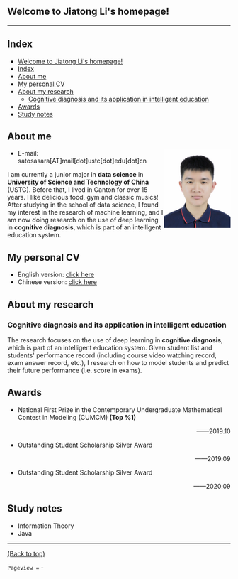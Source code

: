   <script>
    var _hmt = _hmt || [];
    (function() {
      var hm = document.createElement("script");
      hm.src = "https://hm.baidu.com/hm.js?d48cbaa238abf98ce8f7f20e2ab24fe2";
      var s = document.getElementsByTagName("script")[0]; 
      s.parentNode.insertBefore(hm, s);
    })();
    </script>

## Welcome to Jiatong Li's homepage!

---

## Index
- [Welcome to Jiatong Li's homepage!](#welcome-to-jiatong-lis-homepage)
- [Index](#index)
- [About me](#about-me)
- [My personal CV](#my-personal-cv)
- [About my research](#about-my-research)
  - [Cognitive diagnosis and its application in intelligent education](#cognitive-diagnosis-and-its-application-in-intelligent-education)
- [Awards](#awards)
- [Study notes](#study-notes)

## About me 

<img src="./My_personal_CV/profile.jpg" width="150" align="right">

* E-mail: satosasara[AT]mail[dot]ustc[dot]edu[dot]cn
  
I am currently a junior major in **data science** in **University of Science and Technology of China** (USTC). Before that, I lived in Canton for over 15 years. I like delicious food, gym and classic musics! After studying in the school of data science, I found my interest in the research of machine learning, and I am now doing research on the use of deep learning in **cognitive diagnosis**, which is part of an intelligent education system. 

## My personal CV
* English version: [click here](./My_personal_CV/LiJiatong.pdf)
* Chinese version: [click here](./My_personal_CV/LiJiatong_Chinese.pdf)

## About my research
### Cognitive diagnosis and its application in intelligent education
The research focuses on the use of deep learning in **cognitive diagnosis**, which is part of an intelligent education system. Given student list and students' performance record (including course video watching record, exam answer record, etc.), I research on how to model students and predict their future performance (i.e. score in exams).

## Awards
* National First Prize in the Contemporary Undergraduate Mathematical Contest in Modeling (CUMCM) **(Top %1)**
  <p align="right"> ——2019.10</p>
* Outstanding Student Scholarship Silver Award
  <p align="right"> ——2019.09</p>
* Outstanding Student Scholarship Silver Award
  <p align="right"> ——2020.09</p>

## Study notes
* Information Theory
* Java

---

[(Back to top)](#welcome-to-jiatong-lis-homepage)

`Pageview =`<span id="{{ post.url }}" class="leancloud_visitors" data-flag-title="{{ post.title }}"> - </span>

<!-- 同时兼容http与https -->
<script src="//cdn1.lncld.net/static/js/2.5.0/av-min.js"></script>
<script>
    // 第一个参数是appid，第二个参数是appkey，此处的只是示例
    AV.initialize("CHAnqLFqbeV3D9vqpG2fOfAq-gzGzoHsz", "1HknQSotpH61q56WMCqFWHEB");
    // 自己创建的Class的名字
    var name='Counter';
    function createRecord(Counter){
      // 设置 ACL
      var acl = new AV.ACL();
      acl.setPublicReadAccess(true);
      acl.setPublicWriteAccess(true);
      // 获得span的所有元素
      var elements=document.getElementsByClassName('leancloud_visitors');
      // 一次创建多条记录
      var allcounter=[];
      for (var i = 0; i < elements.length ; i++) {
        // 若某span的内容不包括 '-' ，则不必创建记录
        if(elements[i].textContent.indexOf('-') == -1){
          continue;
        }
        var title = elements[i].getAttribute('data-flag-title');
        var url = elements[i].id;
        var newcounter = new Counter();
        newcounter.setACL(acl);
        newcounter.set("title", title);
        newcounter.set("url", url);
        newcounter.set("time", 0);
        allcounter.push(newcounter);
        // 顺便更新显示span为默认值0
        elements[i].textContent=0;
      }
      AV.Object.saveAll(allcounter).then(function (todo) {
        // 成功保存记录之后
        console.log('创建记录成功！');
      }, function (error) {
        // 异常错误 
        console.error('创建记录失败: ' + error.message);
      });
    }
    function showCount(Counter){
      // 是否需要创建新纪录的标志（添加一篇新文章）
      var flag=false;
      var query = new AV.Query(name);
      query.greaterThanOrEqualTo('time', 0);
      query.find().then(function (results) {
        // 当获取到的记录为0时置默认值
        if(results.length==0){
          $('.leancloud_visitors').text('-');
          flag=true;
          console.log('返回查询记录为空');
          // 如果获取到空记录就创建新记录
          createRecord(Counter);
          return;
        }
        // 将获取到的数据设置为text
        for (var i = 0; i < results.length; i++) {
          var item = results[i];
          var url = item.get('url');
          var time = item.get('time');
          var element = document.getElementById(url);
          element.textContent = time;
        }
        // 当某个span含有默认值时说明需要创建记录
        if($('.leancloud_visitors').text().indexOf("-") != -1){
          flag=true;
        }
        // 当获取的记录数与span个数不吻合时
        if(results.length != $('.leancloud_visitors').length){
          flag=true;
        }
        if(flag){
          createRecord(Counter);
        }
      }, function (error) {
        console.log('query error:'+error.message);
      });
    }
    $(function() {
      var Counter = AV.Object.extend(name);
      showCount(Counter);
    });
</script>
